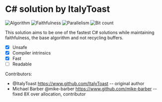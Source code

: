 # C# solution by ItalyToast

![Algorithm](https://img.shields.io/badge/Algorithm-base-green)
![Faithfulness](https://img.shields.io/badge/Faithful-yes-green)
![Parallelism](https://img.shields.io/badge/Parallel-no-green)
![Bit count](https://img.shields.io/badge/Bits-1-green)

This solution aims to be one of the fastest C# solutions while maintaining faithfulness, the base algorithm and not recycling buffers.

- [x] Unsafe
- [x] Compiler intrinsics
- [x] Fast
- [ ] Readable

Contributors:
- @ItalyToast https://www.github.com/ItalyToast -- original author
- Michael Barber @mike-barber https://www.github.com/mike-barber -- fixed 8X over allocation, contributor
